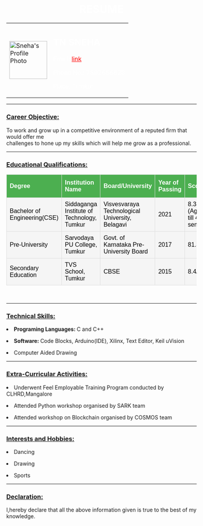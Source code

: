 <html>
<head>
<title> RESUME </title>
<link rel="stylesheet" href="style.css" type="text/css">
<style>
#customers {
  font-family: "Trebuchet MS", Arial, Helvetica, sans-serif;
  border-collapse: collapse;
  width: 100%;
}
#customers td, #customers th {
  border: 1px solid #ddd;
  padding: 8px;
}
#customers tr {background-color:whitesmoke;color:black}
#customers th {
  padding-top: 12px;
  padding-bottom: 12px;
  text-align: left;
  background-color: #4CAF50;
  color: white;
}
</style>
</head>
<body>
<h1 style="color:white;text-align:center"> RESUME </h1>
<table cellspacing="40">
<tr>
<td>
<img src="myphoto.png" alt="Sneha's Profile Photo" height="100" width="100">
</td>
<td>
<h2 style="color:white;"> TN SNEHA </h2> 
<p style="color:white;"> Email: <a style="color:red;" href="snehatn7@gmail.com"> link </a> </p>
<p style="color:white;"> Phone No.: 7892656623 </p>
<p style="color:white;"> Place: Tumkur </p>
</td>
</tr>
</table>
<hr>
<h3><u> Career Objective: </u></h3>
<p> To work and grow up in a competitive environment of a reputed firm that would offer me <br>
challenges to hone up my skills which will help me grow as a professional. </p>
<hr>
<h3><u> Educational Qualifications: </u></h3>
<table id="customers">
  <tr>
    <th>Degree</th>
    <th>Institution Name</th>
    <th>Board/University</th>
    <th>Year of Passing</th>
    <th>Score</th>
  </tr>
  <tr>
    <td>Bachelor of Engineering(CSE)</td>
    <td>Siddaganga Institute of Technology,<br>Tumkur</td>
    <td>Visvesvaraya Technological University,<br>Belagavi</td>
    <td>2021</td>
    <td>8.38/10<br>(Aggregate till 4th semester)</td>
  </tr>
  <tr>
    <td>Pre-University</td>
    <td>Sarvodaya PU College,<br>Tumkur</td>
    <td>Govt. of Karnataka Pre-University Board</td>
    <td>2017</td>
    <td>81.33%</td>
  </tr>
  <tr>
    <td>Secondary Education</td>
    <td>TVS School,<br>Tumkur</td>
    <td>CBSE</td>
    <td>2015</td>
    <td>8.4/10</td>
  </tr> 
</table>
<br>
<hr>
<h3><u> Technical Skills: </u></h3>
<p><li><b> Programing Languages: </b> C and C++ </p>
<p><li><b> Software: </b> Code Blocks, Arduino(IDE), Xilinx, Text Editor, Keil uVision </p>
<p><li> Computer Aided Drawing </p>
<hr>
<h3><u> Extra-Curricular Activities: </u></h3>
<p><li> Underwent Feel Employable Training Program conducted by CLHRD,Mangalore </p>
<p><li> Attended Python workshop organised by SARK team </p>
<p><li> Attended workshop on Blockchain organised by COSMOS team </p>
<hr>
<h3><u> Interests and Hobbies: </u></h3>
<p><li> Dancing </p>
<p><li> Drawing </p>
<p><li> Sports </p>
<hr>
<h3><u> Declaration: </u></h3>
<p> I,hereby declare that all the above information given is true to the best of my knowledge. </p>
</body>
</html>
